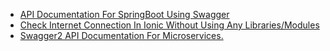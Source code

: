 - [API Documentation For SpringBoot Using Swagger](https://www.99xtechnology.com/blog/techinsight/api-documentation-for-springboot-using-swagger/)
- [Check Internet Connection In Ionic Without Using Any Libraries/Modules](https://medium.com/@athif.shaffy/check-internet-connection-in-ionic-41f67a46e7b2)
- [Swagger2 API Documentation For Microservices.](https://medium.com/spring-boot/building-microservice-with-spring-boot-part-04-8ab75353b9ee?source=friends_link&sk=958e1b85f6f2d85072b2f0693c984676)
